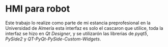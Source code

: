 # **HMI para robot**

Este trabajo lo realize como parte de mi estancia preprofesional en la Universidad de Almería
esta interfaz es solo el cascaron que utilice, toda la interfaz se hizo en *Qt Designer*, y se
utilizarón las librerias de *pyqt5*, *PySide2* y *QT-PyQt-PySide-Custom-Widgets*.
